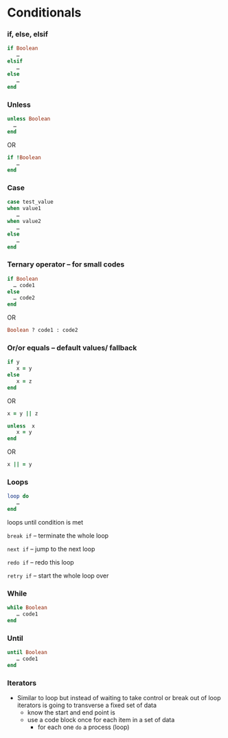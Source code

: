 # **Conditionals**
### if, else, elsif
``` ruby
if Boolean
   …
elsif
   …
else
   …
end
```

### Unless
``` ruby
unless Boolean
  …
end
```
OR
``` ruby
if !Boolean
   …
end
```

### Case
``` ruby
case test_value
when value1
   …
when value2
   …
else
   …
end
```

### Ternary operator – for small codes
```ruby
if Boolean
  … code1
else
  … code2
end
```
OR
``` ruby
Boolean ? code1 : code2
```

### Or/or equals – default values/ fallback
``` ruby
if y
   x = y
else
   x = z
end
```
OR
``` ruby
x = y || z
```


``` ruby
unless  x
   x = y
end
```
OR
``` ruby
x || = y
```

### Loops
``` ruby
loop do
   …
end
```

loops until condition is met

`break if` – terminate the whole loop

`next if` – jump to the next loop

`redo if` – redo this loop

`retry if` – start the whole loop over

### While
``` ruby
while Boolean
   … code1
end
```
### Until
``` ruby
until Boolean
   … code1
end
```

### Iterators
- Similar to loop but instead of waiting to take control or break out of loop iterators is going to transverse a fixed set of data
  - know the start and end point is
  - use a code block once for each item in a set of data
    - for each one `do` a process (loop)
